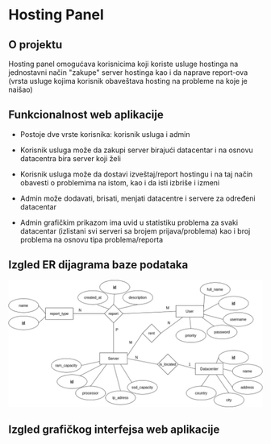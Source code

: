# Hosting Panel

## O projektu

Hosting panel omogućava korisnicima koji koriste usluge hostinga na jednostavni način "zakupe" server hostinga kao i da naprave report-ova (vrsta usluge kojima korisnik obaveštava hosting na probleme na koje je naišao)

## Funkcionalnost web aplikacije

- Postoje dve vrste korisnika: korisnik usluga i admin

- Korisnik usluga može da zakupi server birajući datacentar i na osnovu datacentra bira server koji želi

- Korisnik usluga može da dostavi izveštaj/report hostingu i na taj način obavesti o problemima na istom, kao i da isti izbriše i izmeni

- Admin može dodavati, brisati, menjati datacentre i servere za određeni datacentar

- Admin grafičkim prikazom ima uvid u statistiku problema za svaki datacentar (izlistani svi serveri sa brojem prijava/problema) kao i broj problema na osnovu tipa problema/reporta

## Izgled ER dijagrama baze podataka

<img src="readme_pictures/baza.jpg">


## Izgled grafičkog interfejsa web aplikacije


